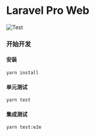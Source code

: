# Laravel Pro Web

![Test](https://github.com/laravel-pro/forum-web/workflows/Test/badge.svg?branch=master)

### 开始开发

#### 安装

```
yarn install
```

#### 单元测试

```
yarn test
```


#### 集成测试

```
yarn test:e2e
```
